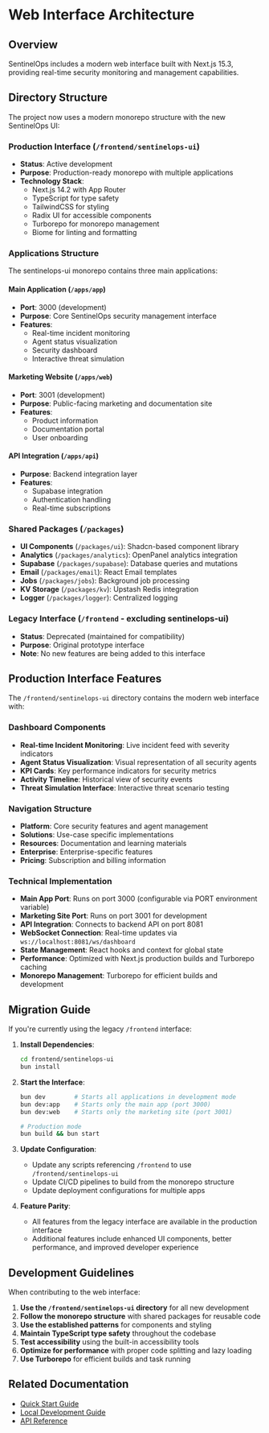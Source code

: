 # Web Interface Architecture

## Overview

SentinelOps includes a modern web interface built with Next.js 15.3, providing real-time security monitoring and management capabilities.

## Directory Structure

The project now uses a modern monorepo structure with the new SentinelOps UI:

### Production Interface (`/frontend/sentinelops-ui`)
- **Status**: Active development
- **Purpose**: Production-ready monorepo with multiple applications
- **Technology Stack**:
  - Next.js 14.2 with App Router
  - TypeScript for type safety
  - TailwindCSS for styling
  - Radix UI for accessible components
  - Turborepo for monorepo management
  - Biome for linting and formatting

### Applications Structure
The sentinelops-ui monorepo contains three main applications:

#### Main Application (`/apps/app`)
- **Port**: 3000 (development)
- **Purpose**: Core SentinelOps security management interface
- **Features**:
  - Real-time incident monitoring
  - Agent status visualization
  - Security dashboard
  - Interactive threat simulation

#### Marketing Website (`/apps/web`)
- **Port**: 3001 (development)
- **Purpose**: Public-facing marketing and documentation site
- **Features**:
  - Product information
  - Documentation portal
  - User onboarding

#### API Integration (`/apps/api`)
- **Purpose**: Backend integration layer
- **Features**:
  - Supabase integration
  - Authentication handling
  - Real-time subscriptions

### Shared Packages (`/packages`)
- **UI Components** (`/packages/ui`): Shadcn-based component library
- **Analytics** (`/packages/analytics`): OpenPanel analytics integration
- **Supabase** (`/packages/supabase`): Database queries and mutations
- **Email** (`/packages/email`): React Email templates
- **Jobs** (`/packages/jobs`): Background job processing
- **KV Storage** (`/packages/kv`): Upstash Redis integration
- **Logger** (`/packages/logger`): Centralized logging

### Legacy Interface (`/frontend` - excluding sentinelops-ui)
- **Status**: Deprecated (maintained for compatibility)
- **Purpose**: Original prototype interface
- **Note**: No new features are being added to this interface

## Production Interface Features

The `/frontend/sentinelops-ui` directory contains the modern web interface with:

### Dashboard Components
- **Real-time Incident Monitoring**: Live incident feed with severity indicators
- **Agent Status Visualization**: Visual representation of all security agents
- **KPI Cards**: Key performance indicators for security metrics
- **Activity Timeline**: Historical view of security events
- **Threat Simulation Interface**: Interactive threat scenario testing

### Navigation Structure
- **Platform**: Core security features and agent management
- **Solutions**: Use-case specific implementations
- **Resources**: Documentation and learning materials
- **Enterprise**: Enterprise-specific features
- **Pricing**: Subscription and billing information

### Technical Implementation
- **Main App Port**: Runs on port 3000 (configurable via PORT environment variable)
- **Marketing Site Port**: Runs on port 3001 for development
- **API Integration**: Connects to backend API on port 8081
- **WebSocket Connection**: Real-time updates via `ws://localhost:8081/ws/dashboard`
- **State Management**: React hooks and context for global state
- **Performance**: Optimized with Next.js production builds and Turborepo caching
- **Monorepo Management**: Turborepo for efficient builds and development

## Migration Guide

If you're currently using the legacy `/frontend` interface:

1. **Install Dependencies**:
   ```bash
   cd frontend/sentinelops-ui
   bun install
   ```

2. **Start the Interface**:
   ```bash
   bun dev        # Starts all applications in development mode
   bun dev:app    # Starts only the main app (port 3000)
   bun dev:web    # Starts only the marketing site (port 3001)

   # Production mode
   bun build && bun start
   ```

3. **Update Configuration**:
   - Update any scripts referencing `/frontend` to use `/frontend/sentinelops-ui`
   - Update CI/CD pipelines to build from the monorepo structure
   - Update deployment configurations for multiple apps

4. **Feature Parity**:
   - All features from the legacy interface are available in the production interface
   - Additional features include enhanced UI components, better performance, and improved developer experience

## Development Guidelines

When contributing to the web interface:

1. **Use the `/frontend/sentinelops-ui` directory** for all new development
2. **Follow the monorepo structure** with shared packages for reusable code
3. **Use the established patterns** for components and styling
4. **Maintain TypeScript type safety** throughout the codebase
5. **Test accessibility** using the built-in accessibility tools
6. **Optimize for performance** with proper code splitting and lazy loading
7. **Use Turborepo** for efficient builds and task running

## Related Documentation

- [Quick Start Guide](../01-getting-started/quick-start.md)
- [Local Development Guide](../05-development/local-development-guide.md)
- [API Reference](../06-reference/api-reference.md)
